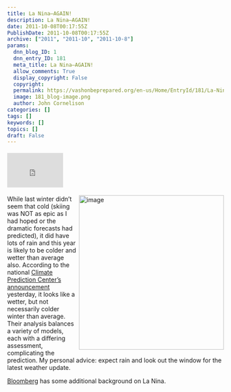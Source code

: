```yaml
---
title: La Nina–AGAIN!
description: La Nina–AGAIN!
date: 2011-10-08T00:17:55Z
PublishDate: 2011-10-08T00:17:55Z
archive: ["2011", "2011-10", "2011-10-8"]
params:
  dnn_blog_ID: 1
  dnn_entry_ID: 181
  meta_title: La Nina–AGAIN!
  allow_comments: True
  display_copyright: False
  copyright:
  permalink: https://vashonbeprepared.org/en-us/Home/EntryId/181/La-Nina-ndash-AGAIN
  image: 181_blog-image.png
  author: John Cornelison
categories: []
tags: []
keywords: []
topics: []
draft: False
---
```


<div class="wlWriterHeaderFooter" style="float:none; margin:0px; padding:4px 0px 4px 0px;"><iframe src="http://www.facebook.com/widgets/like.php?href=http://vashoneoc.org/Blogs/VashonPreparedness/tabid/164/EntryId/181/La-Nina-ndash-AGAIN.aspx" scrolling="no" frameborder="0" style="border:none; width:130px; height:80px"></iframe></div><p><a href="./images/181/Windows-Live-Writer-36162bbefb18_EF80-image_2.png"><img style="background-image: none; border-bottom: 0px; border-left: 0px; margin: 0px 0px 0px 5px; padding-left: 0px; padding-right: 0px; display: inline; float: right; border-top: 0px; border-right: 0px; padding-top: 0px" title="image" border="0" alt="image" align="right" src="./images/181/Windows-Live-Writer-36162bbefb18_EF80-image_thumb.png" width="337" height="358" /></a>While last winter didn’t seem that cold (skiing was NOT as epic as I had hoped or the dramatic forecasts had predicted), it did have lots of rain and this year is likely to be colder and wetter than average also. According to the national <a href="http://www.cpc.ncep.noaa.gov/products/analysis_monitoring/enso_advisory/ensodisc.html" target="_blank">Climate Prediction Center’s announcement</a> yesterday, it looks like a wetter, but not necessarily colder winter than average. Their analysis balances a variety of models, each with a differing assessment, complicating the prediction. My personal advice: expect rain and look out the window for the latest weather update.</p>  <p><a href="http://www.bloomberg.com/news/2011-10-06/la-nina-forecast-to-strengthen-into-2012-climate-center-says.html" target="_blank">Bloomberg</a> has some additional background on La Nina.</p>
